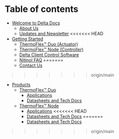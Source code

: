 # Table of contents

* [Welcome to Delta Docs](README.md)
  * [About Us](welcome-the-delta-docs-home/about-us.md)
  * [Updates and Newsletter](welcome-the-delta-docs-home/updates-and-newsletter.md)
<<<<<<< HEAD
* [Getting Started](getting-started/README.md)
  * [ThermoFlex™ Duo (Actuator)](getting-started/thermoflex-duo.md)
  * [ThermoFlex™ Node (Controller)](getting-started/thermoflex-node.md)
  * [Delta Client Control Software](getting-started/delta-client-control-software.md)
  * [Nitinol FAQ](getting-started/nitinol-faq.md)
=======
  * [Contact Us](welcome-the-delta-docs-home/contact-us.md)
>>>>>>> origin/main
* [Products](products/README.md)
  * [ThermoFlex™ Duo](products/thermoflex-duo/README.md)
    * [Applications](products/thermoflex-duo/applications.md)
    * [Datasheets and Tech Docs](products/thermoflex-duo/datasheets-and-tech-docs.md)
  * [ThermoFlex™ Node](products/thermoflex-node/README.md)
    * [Applications](products/thermoflex-node/applications.md)
<<<<<<< HEAD
    * [Datasheets and Tech Docs](products/thermoflex-node/datasheets-and-tech-docs.md)
=======
    * [Datasheets and Tech Docs](products/thermoflex-node/datasheets-and-tech-docs.md)
>>>>>>> origin/main
